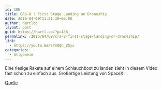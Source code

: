 ```yaml
---
id: 186
title: CRS-8 | First Stage Landing on Droneship
date: 2016-04-09T11:21:10+00:00
author: hartlco
layout: post
guid: https://hartl.co/?p=186
permalink: /2016/04/09/crs-8-first-stage-landing-on-droneship/
link:
  - https://youtu.be/sYmQQn_ZSys
categories:
  - Allgemein
---
```

Eine riesige Rakete auf einem Schlauchboot zu landen sieht in diesem Video fast schon zu einfach aus. Großartige Leistung von SpaceX!

[Quelle](https://youtu.be/sYmQQn_ZSys)